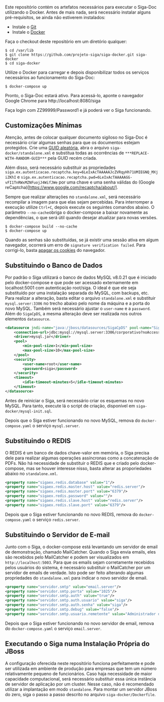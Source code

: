 Este repositório contém os artefatos necessários para executar o Siga-Doc utilizando o Docker.
Antes de mais nada, será necessário instalar alguns pré-requisitos, se ainda não estiverem instalados:

- Instale o [Git](https://gist.github.com/derhuerst/1b15ff4652a867391f03)
- Instale o [Docker](https://docs.docker.com/install/)

Faça o checkout deste repositório em um diretório qualquer:

```
$ cd /var/lib
$ git clone https://github.com/projeto-siga/siga-docker.git siga-docker
$ cd siga-docker
```

Utilize o Docker para carregar e depois disponibilizar todos os serviços necessários ao funcionamento do Siga-Doc:

```
$ docker-compose up
```

Pronto, o Siga-Doc estará ativo. Para acessá-lo, aponte o navegador Google Chrome para http://localhost:8080/siga

Faça login com ZZ99999/Password1 e já poderá ver o Siga funcionando.

## Customizações Mínimas

Atenção, antes de colocar qualquer documento sigiloso no Siga-Doc é necessário criar algumas senhas
para que os documentos estejam protegidos. Crie uma [GUID aleatória](https://www.guidgenerator.com/), abra o arquivo
`siga-docker/standalone.xml` e substitua todas as ocorrências de `***REPLACE-WITH-RANDOM-GUID***` pela GUID recém criada.

Além disso, será necessário substituir as propriedades `siga.ex.autenticacao.recaptcha.key=6LeIxAcTAAAAAJcZVRqyHh71UMIEGNQ_MXjiZKhI`
e `siga.ex.autenticacao.recaptcha.pwd=6LeIxAcTAAAAAGG-vFI1TnRWxMZNFuojJ4WifJWe` por uma chave e uma senha válidas
do (Google reCaptcha)[https://www.google.com/recaptcha/about/].

Sempre que realizar alterações no `standalone.xml`, será necessário recompilar a imagem para que elas sejam percebidas.
Para interromper a execução utilize `Ctrl+C`, depois execute os seguintes comandos abaixo. O parâmetro ```--no-cache```obriga o
docker-compose a baixar novamente as dependências, o que será útil quando desejar atualizar para novas versões.

```
$ docker-compose build --no-cache
$ docker-compose up
```

Quando as senhas são substituídas, se já existir uma sessão ativa em algum navegador, ocorrerá um erro de `signature verification failed`.
Para corrigi-lo, basta [apagar os cookies](https://support.google.com/chrome/answer/95647?co=GENIE.Platform%3DDesktop&hl=pt-BR) do navegador.

## Substituindo o Banco de Dados

Por padrão o Siga utilizará o banco de dados MySQL v8.0.21 que é iniciado pelo docker-compose e que pode ser acessado externamente em
localhost:5001 com autenticação root/siga. O ideal é que ele seja substituído por uma
instalação separada do MySQL, com backups, etc. Para realizar a alteração, basta editar o arquivo `standalone.xml` e substituir
`mysql.server:3306` no trecho abaixo pelo nome da máquina e a porta do novo MySQL. Também será necessário ajustar o `user-name` e
a `password`. Além do `SigaCpDS`, a mesma alteração deve ser realizada nos outros elementos `datasource`.

```XML
<datasource jndi-name="java:/jboss/datasources/SigaCpDS" pool-name="SigaCpDS" enabled="true" spy="true">
    <connection-url>jdbc:mysql://mysql.server:3306/corporativo?noAccessToProcedureBodies=true</connection-url>
    <driver>mysql.jar</driver>
    <pool>
        <min-pool-size>1</min-pool-size>
        <max-pool-size>10</max-pool-size>
    </pool>
    <security>
        <user-name>root</user-name>
        <password>siga</password>
    </security>
    <timeout>
        <idle-timeout-minutes>5</idle-timeout-minutes>
    </timeout>
</datasource>
```

Antes de reiniciar o Siga, será necessário criar os esquemas no novo MySQL. Para tanto, execute lá o script de criação, disponível em
`siga-docker/mysql-init.sql`.

Depois que o Siga estiver funcionando no novo MySQL, remova do `docker-compose.yaml` o serviço `mysql.server`.

## Substituindo o REDIS

O REDIS é um banco de dados chave-valor em memória, o Siga precisa dele para realizar algumas operações assíncronas como a concatenação
de PDFs. Não há necessidade de substituir o REDIS que e criado pelo docker-compose, mas se houver interesse nisso, basta alterar as
proporiedades abaixo no `standalone.xml`.

```XML
<property name="sigaex.redis.database" value="1"/>
<property name="sigaex.redis.master.host" value="redis.server"/>
<property name="sigaex.redis.master.port" value="6379"/>
<property name="sigaex.redis.password" value=""/>
<property name="sigaex.redis.slave.host" value="redis.server"/>
<property name="sigaex.redis.slave.port" value="6379"/>
```

Depois que o Siga estiver funcionando no novo REDIS, remova do `docker-compose.yaml` o serviço `redis.server`.

## Substituindo o Servidor de E-mail

Junto com o Siga, o docker-compose está levantando um servidor de email de demonstração, chamado MailCatcher. Quando o Siga envia emails,
eles são recebidos pelo MailCatcher e podem ser visualizados em `http://localhost:5003`. Para que os emails sejam corretamente recebidos
pelos usuários do sistema, é necessário substituir o MailCatcher por um servidor de emails de verdade. Isto pode ser feito alterando
algumas propriedades do `standalone.xml` para indicar o novo servidor de email.

```XML
<property name="servidor.smtp" value="email.server"/>
<property name="servidor.smtp.porta" value="1025"/>
<property name="servidor.smtp.auth" value="true"/>
<property name="servidor.smtp.auth.usuario" value="siga"/>
<property name="servidor.smtp.auth.senha" value="siga"/>
<property name="servidor.smtp.debug" value="false"/>
<property name="servidor.smtp.usuario.remetente" value="Administrador do Siga&lt;siga@exemplo.com.br>"/>
```

Depois que o Siga estiver funcionando no novo servidor de email, remova do `docker-compose.yaml` o serviço `email.server`.

## Executando o Siga numa Instalação Própria do JBoss

A configuração oferecida neste repositório funciona perfeitamente e pode ser utilizada em ambiente de produção para empresas
que tem um número relativamente pequeno de funcionários. Caso haja necessidade de maior capacidade computacional, será
necessário substituir essa única instância de servidor de aplicação por um cluster. Nesse caso, não é recomendado utilizar
a implantação em modo `standalone`. Para montar um servidor JBoss do zero, siga o passo a passo descrito no arquivo
`siga-docker/Dockerfile`.
